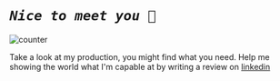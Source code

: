 
# ***`Nice to meet you 🤝`***

![counter](https://komarev.com/ghpvc/?username=arthuRHD&color=red)

Take a look at my production, you might find what you need. Help me showing the world what I'm capable at by writing a review on [linkedin](https://www.linkedin.com/in/engagesmoi/)
